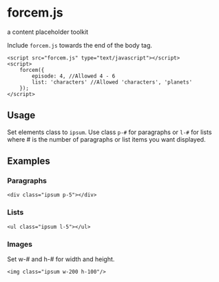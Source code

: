 forcem.js
=========

a content placeholder toolkit


Include `forcem.js` towards the end of the body tag.

	<script src="forcem.js" type="text/javascript"></script>
	<script>
		forcem({
			episode: 4, //Allowed 4 - 6
			list: 'characters' //Allowed 'characters', 'planets'
		});
	</script>

## Usage

Set elements class to `ipsum`. Use class `p-#` for paragraphs or `l-#` for lists where # is the number of paragraphs or list items you want displayed.

## Examples
### Paragraphs
	<div class="ipsum p-5"></div>

### Lists
	<ul class="ipsum l-5"></ul>

### Images
Set w-# and h-# for width and height.

	<img class="ipsum w-200 h-100"/>
